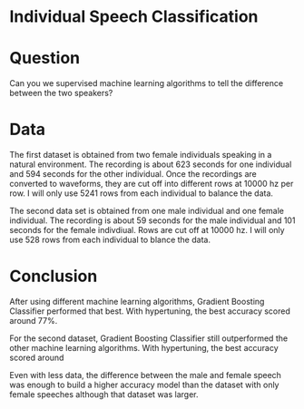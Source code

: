 # Individual Speech Classification

# Question
Can you we supervised machine learning algorithms to tell the difference between the two speakers?

# Data
The first dataset is obtained from two female individuals speaking in a natural environment. The recording is about 623 seconds for one individual and 594 seconds for the other individual. Once the recordings are converted to waveforms, they are cut off into different rows at 10000 hz per row. I will only use 5241 rows from each individual to balance the data.

The second data set is obtained from one male individual and one female individual. The recording is about 59 seconds for the male individual and 101 seconds for the female indivdiual. Rows are cut off at 10000 hz. I will only use 528 rows from each individual to blance the data.

# Conclusion
After using different machine learning algorithms, Gradient Boosting Classifier performed that best. With hypertuning, the best accuracy scored around 77%.

For the second dataset, Gradient Boosting Classifier still outperformed the other machine learning algorithms. With hypertuning, the best accuracy scored around 

Even with less data, the difference between the male and female speech was enough to build a higher accuracy model than the dataset with only female speeches although that dataset was larger.
